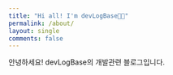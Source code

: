 ```yaml
---
title: "Hi all! I'm devLogBase👋🏻"
permalink: /about/
layout: single
comments: false
---
```


안녕하세요! devLogBase의 개발관련 블로그입니다.
